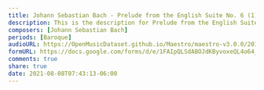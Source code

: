 ```yaml
---
title: Johann Sebastian Bach - Prelude from the English Suite No. 6 (1)
description: This is the description for Prelude from the English Suite No. 6 by Johann Sebastian Bach
composers: [Johann Sebastian Bach]
periods: [Baroque]
audioURL: https://OpenMusicDataset.github.io/Maestro/maestro-v3.0.0/2013/ORIG-MIDI_02_7_7_13_Group__MID--AUDIO_19_R1_2013_wav--1.midi
formURL: https://docs.google.com/forms/d/e/1FAIpQLSdABOJdKByvoxeQL4o64_a-CorrGhED6riVHTdbrDAo7OWZsQ/viewform
comments: true
share: true
date: 2021-08-08T07:43:13-06:00
---
```

